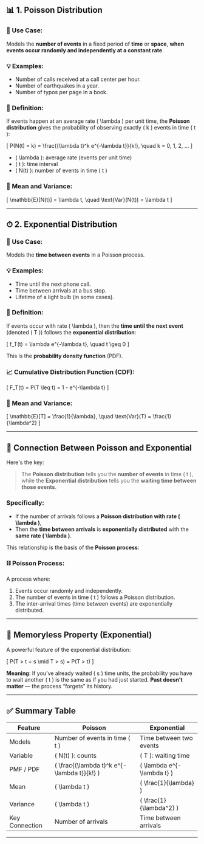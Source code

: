
## 📊 1. Poisson Distribution

### 🔹 Use Case:

Models the **number of events** in a fixed period of **time** or **space**, **when events occur randomly and independently at a constant rate**.

### 💡 Examples:

* Number of calls received at a call center per hour.
* Number of earthquakes in a year.
* Number of typos per page in a book.

### 🔣 Definition:

If events happen at an average rate ( \lambda ) per unit time, the **Poisson distribution** gives the probability of observing exactly ( k ) events in time ( t ):

[
P(N(t) = k) = \frac{(\lambda t)^k e^{-\lambda t}}{k!}, \quad k = 0, 1, 2, ...
]

* ( \lambda ): average rate (events per unit time)
* ( t ): time interval
* ( N(t) ): number of events in time ( t )

### 🧮 Mean and Variance:

[
\mathbb{E}[N(t)] = \lambda t, \quad \text{Var}(N(t)) = \lambda t
]

---

## ⏱ 2. Exponential Distribution

### 🔹 Use Case:

Models the **time between events** in a Poisson process.

### 💡 Examples:

* Time until the next phone call.
* Time between arrivals at a bus stop.
* Lifetime of a light bulb (in some cases).

### 🔣 Definition:

If events occur with rate ( \lambda ), then the **time until the next event** (denoted ( T )) follows the **exponential distribution**:

[
f_T(t) = \lambda e^{-\lambda t}, \quad t \geq 0
]

This is the **probability density function** (PDF).

### 📈 Cumulative Distribution Function (CDF):

[
F_T(t) = P(T \leq t) = 1 - e^{-\lambda t}
]

### 🧮 Mean and Variance:

[
\mathbb{E}[T] = \frac{1}{\lambda}, \quad \text{Var}(T) = \frac{1}{\lambda^2}
]

---

## 🔗 Connection Between Poisson and Exponential

Here's the key:

> The **Poisson distribution** tells you the **number of events** in time ( t ),
> while the **Exponential distribution** tells you the **waiting time between those events**.

### Specifically:

* If the number of arrivals follows a **Poisson distribution with rate ( \lambda )**,
* Then the **time between arrivals** is **exponentially distributed** with the **same rate ( \lambda )**.

This relationship is the basis of the **Poisson process**:

### ⛓️ Poisson Process:

A process where:

1. Events occur randomly and independently.
2. The number of events in time ( t ) follows a Poisson distribution.
3. The inter-arrival times (time between events) are exponentially distributed.

---

## 🔁 Memoryless Property (Exponential)

A powerful feature of the exponential distribution:

[
P(T > t + s \mid T > s) = P(T > t)
]

**Meaning**: If you’ve already waited ( s ) time units, the probability you have to wait another ( t ) is the same as if you had just started. **Past doesn’t matter** — the process “forgets” its history.

---

## ✅ Summary Table

| Feature        | Poisson                                     | Exponential                |
| -------------- | ------------------------------------------- | -------------------------- |
| Models         | Number of events in time ( t )              | Time between two events    |
| Variable       | ( N(t) ): counts                            | ( T ): waiting time        |
| PMF / PDF      | ( \frac{(\lambda t)^k e^{-\lambda t}}{k!} ) | ( \lambda e^{-\lambda t} ) |
| Mean           | ( \lambda t )                               | ( \frac{1}{\lambda} )      |
| Variance       | ( \lambda t )                               | ( \frac{1}{\lambda^2} )    |
| Key Connection | Number of arrivals                          | Time between arrivals      |

---

